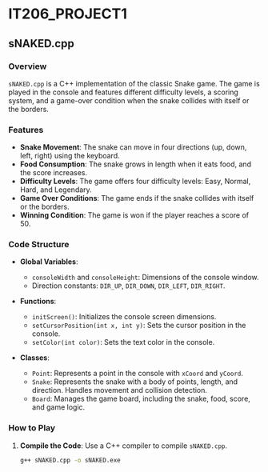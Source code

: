 # IT206_PROJECT1

## sNAKED.cpp

### Overview
`sNAKED.cpp` is a C++ implementation of the classic Snake game. The game is played in the console and features different difficulty levels, a scoring system, and a game-over condition when the snake collides with itself or the borders.

### Features
- **Snake Movement**: The snake can move in four directions (up, down, left, right) using the keyboard.
- **Food Consumption**: The snake grows in length when it eats food, and the score increases.
- **Difficulty Levels**: The game offers four difficulty levels: Easy, Normal, Hard, and Legendary.
- **Game Over Conditions**: The game ends if the snake collides with itself or the borders.
- **Winning Condition**: The game is won if the player reaches a score of 50.

### Code Structure
- **Global Variables**:
  - `consoleWidth` and `consoleHeight`: Dimensions of the console window.
  - Direction constants: `DIR_UP`, `DIR_DOWN`, `DIR_LEFT`, `DIR_RIGHT`.

- **Functions**:
  - `initScreen()`: Initializes the console screen dimensions.
  - `setCursorPosition(int x, int y)`: Sets the cursor position in the console.
  - `setColor(int color)`: Sets the text color in the console.

- **Classes**:
  - `Point`: Represents a point in the console with `xCoord` and `yCoord`.
  - `Snake`: Represents the snake with a body of points, length, and direction. Handles movement and collision detection.
  - `Board`: Manages the game board, including the snake, food, score, and game logic.

### How to Play
1. **Compile the Code**: Use a C++ compiler to compile `sNAKED.cpp`.
   ```sh
   g++ sNAKED.cpp -o sNAKED.exe
